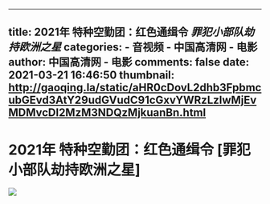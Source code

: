 
---
title: 2021年 特种空勤团：红色通缉令 _罪犯小部队劫持欧洲之星_
categories: 
    - 音视频
    - 中国高清网 - 电影
author: 中国高清网 - 电影
comments: false
date: 2021-03-21 16:46:50
thumbnail: http://gaoqing.la/static/aHR0cDovL2dhb3FpbmcubGEvd3AtY29udGVudC91cGxvYWRzLzIwMjEvMDMvcDI2MzM3NDQzMjkuanBn.html
---

<div>   
<h1>2021年 特种空勤团：红色通缉令 [罪犯小部队劫持欧洲之星]</h1>
                    <img src="http://gaoqing.la/static/aHR0cDovL2dhb3FpbmcubGEvd3AtY29udGVudC91cGxvYWRzLzIwMjEvMDMvcDI2MzM3NDQzMjkuanBn.html" referrerpolicy="no-referrer">  
</div>
            
